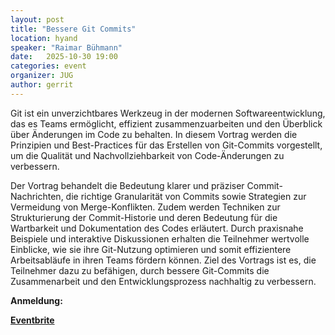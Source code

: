 ```yaml
---
layout: post
title: "Bessere Git Commits"
location: hyand
speaker: "Raimar Bühmann"
date:   2025-10-30 19:00
categories: event
organizer: JUG
author: gerrit
---
```

Git ist ein unverzichtbares Werkzeug in der modernen Softwareentwicklung, das es Teams ermöglicht, effizient zusammenzuarbeiten und den Überblick über Änderungen im Code zu behalten.
In diesem Vortrag werden die Prinzipien und Best-Practices für das Erstellen von Git-Commits vorgestellt, um die Qualität und Nachvollziehbarkeit von Code-Änderungen zu verbessern.

Der Vortrag behandelt die Bedeutung klarer und präziser Commit-Nachrichten, die richtige Granularität von Commits sowie Strategien zur Vermeidung von Merge-Konflikten.
Zudem werden Techniken zur Strukturierung der Commit-Historie und deren Bedeutung für die Wartbarkeit und Dokumentation des Codes erläutert.
Durch praxisnahe Beispiele und interaktive Diskussionen erhalten die Teilnehmer wertvolle Einblicke, wie sie ihre Git-Nutzung optimieren und somit effizientere Arbeitsabläufe in ihren Teams fördern können.
Ziel des Vortrags ist es, die Teilnehmer dazu zu befähigen, durch bessere Git-Commits die Zusammenarbeit und den Entwicklungsprozess nachhaltig zu verbessern.

**Anmeldung:**

[**Eventbrite**](https://www.eventbrite.de/e/bessere-git-commits-tickets-1736777681799?aff=oddtdtcreator)
